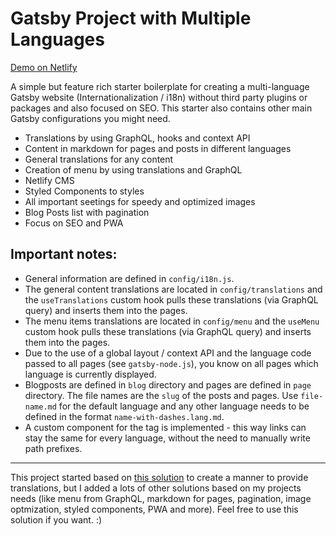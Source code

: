 # Gatsby Project with Multiple Languages

[Demo on Netlify](https://iceberg-gatsby-multilang.netlify.com/)

A simple but feature rich starter boilerplate for creating a multi-language Gatsby website (Internationalization / i18n) without third party plugins or packages and also focused on SEO. This starter also contains other main Gatsby configurations you might need.

- Translations by using GraphQL, hooks and context API
- Content in markdown for pages and posts in different languages
- General translations for any content 
- Creation of menu by using translations and GraphQL
- Netlify CMS
- Styled Components to styles
- All important seetings for speedy and optimized images
- Blog Posts list with pagination
- Focus on SEO and PWA

## Important notes:

- General information are defined in `config/i18n.js`.
- The general content translations are located in `config/translations` and the `useTranslations` custom hook pulls these translations (via GraphQL query) and inserts them into the pages. 
- The menu items translations are located in `config/menu` and the `useMenu` custom hook pulls these translations (via GraphQL query) and inserts them into the pages.  
- Due to the use of a global layout / context API and the language code passed to all pages (see `gatsby-node.js`), you know on all pages which language is currently displayed.
- Blogposts are defined in `blog` directory and pages are defined in `page` directory. The file names are the `slug` of the posts and pages. Use `file-name.md` for the default language and any other language needs to be defined in the format `name-with-dashes.lang.md`.
- A custom component for the <a> tag is implemented - this way links can stay the same for every language, without the need to manually write path prefixes.

--- 

This project started based on [this solution](https://github.com/gatsbyjs/gatsby/tree/master/examples/using-i18n) to create a manner to provide translations, but I added a lots of other solutions based on my projects needs (like menu from GraphQL, markdown for pages, pagination, image optmization, styled components, PWA and more). Feel free to use this solution if you want. :)